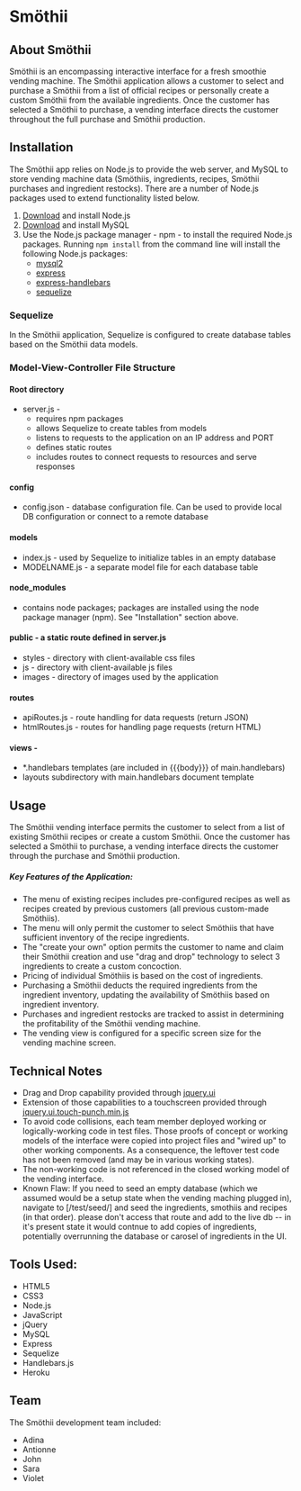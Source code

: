 # Smöthii

## About Smöthii
Smöthii is an encompassing interactive interface for a fresh smoothie vending machine. The Smöthii application allows a customer to select and purchase a Smöthii from a list of official recipes or personally create a custom Smöthii from the available ingredients. Once the customer has selected a Smöthii to purchase, a vending interface directs the customer throughout the full purchase and Smöthii production.

## Installation
The Smöthii app relies on Node.js to provide the web server, and MySQL to store vending machine data (Smöthiis, ingredients, recipes, Smöthii purchases and ingredient restocks).  There are a number of Node.js packages used to extend functionality listed below.

1. [Download](https://nodejs.org/en/download/) and install Node.js
2. [Download](https://dev.mysql.com/downloads/mysql/) and install MySQL
3. Use the Node.js package manager - npm - to install the required Node.js packages.  Running ```npm install``` from the command line will install the following Node.js packages:
    * [mysql2](https://www.npmjs.com/package/mysql2)
    * [express](https://www.npmjs.com/package/express)
    * [express-handlebars](https://www.npmjs.com/package/express-handlebars)
    * [sequelize](https://www.npmjs.com/package/sequelize)

### Sequelize
In the Smöthii application, Sequelize is configured to create database tables based on the Smöthii data models.

### Model-View-Controller File Structure
#### Root directory
* server.js - 
    * requires npm packages
    * allows Sequelize to create tables from models
    * listens to requests to the application on an IP address and PORT
    * defines static routes
    * includes routes to connect requests to resources and serve responses
#### config
* config.json - database configuration file. Can be used to provide local DB configuration or connect to a remote database
#### models
* index.js - used by Sequelize to initialize tables in an empty database
* MODELNAME.js - a separate model file for each database table
#### node_modules
* contains node packages; packages are installed using the node package manager (npm).  See "Installation" section above.
#### public - a static route defined in server.js
* styles - directory with client-available css files
* js - directory with client-available js files
* images - directory of images used by the application
#### routes
* apiRoutes.js - route handling for data requests (return JSON)
* htmlRoutes.js - routes for handling page requests (return HTML)
#### views - 
* *.handlebars templates (are included in {{{body}}} of main.handlebars)
* layouts subdirectory with main.handlebars document template

## Usage
The Smöthii vending interface permits the customer to select from a list of existing Smöthii recipes or create a custom Smöthii.  Once the customer has selected a Smöthii to purchase, a vending interface directs the customer through the purchase and Smöthii production.

##### Key Features of the Application:
* The menu of existing recipes includes pre-configured recipes as well as recipes created by previous customers (all previous custom-made Smöthiis).
* The menu will only permit the customer to select Smöthiis that have sufficient inventory of the recipe ingredients.
* The "create your own" option permits the customer to name and claim their Smöthii creation and use "drag and drop" technology to select 3 ingredients to create a custom concoction.
* Pricing of individual Smöthiis is based on the cost of ingredients.
* Purchasing a Smöthii deducts the required ingredients from the ingredient inventory, updating the availability of Smöthiis based on ingredient inventory.
* Purchases and ingredient restocks are tracked to assist in determining the profitability of the Smöthii vending machine.
* The vending view is configured for a specific screen size for the vending machine screen.

## Technical Notes
* Drag and Drop capability provided through [jquery.ui](https://jqueryui.com/)
* Extension of those capabilities to a touchscreen provided through [jquery.ui.touch-punch.min.js](http://touchpunch.furf.com/)
* To avoid code collisions, each team member deployed working or logically-working code in test files.  Those proofs of concept or working models of the interface were copied into project files and "wired up" to other working components.  As a consequence, the leftover test code has not been removed (and may be in various working states).
* The non-working code is not referenced in the closed working model of the vending interface.
* Known Flaw: If you need to seed an empty database (which we assumed would be a setup state when the vending maching plugged in), navigate to [/test/seed/] and seed the ingredients, smothiis and recipes (in that order).
please don't access that route and add to the live db -- in it's present state it would contnue to add copies of ingredients, potentially overrunning the database or carosel of ingredients in the UI.

## Tools Used:
* HTML5
* CSS3
* Node.js
* JavaScript
* jQuery
* MySQL
* Express
* Sequelize
* Handlebars.js
* Heroku

## Team
The Smöthii development team included:
* Adina
* Antionne
* John
* Sara
* Violet
